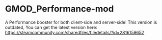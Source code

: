 # GMOD_Performance-mod
A Performance booster for both client-side and server-side!
This version is outdated, You can get the latest version here: https://steamcommunity.com/sharedfiles/filedetails/?id=2816159652
